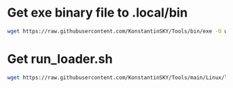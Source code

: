 
# Get exe binary file to .local/bin
```bash
wget https://raw.githubusercontent.com/KonstantinSKY/Tools/bin/exe -O wget https://raw.githubusercontent.com/KonstantinSKY/Tools/bin/exe -O $HOME/.local/bin/exe; chmod +x $HOME/.local/bin/exe
```

# Get run_loader.sh
```bash
wget https://raw.githubusercontent.com/KonstantinSKY/Tools/main/Linux/loader.sh & bash loader.sh
```
